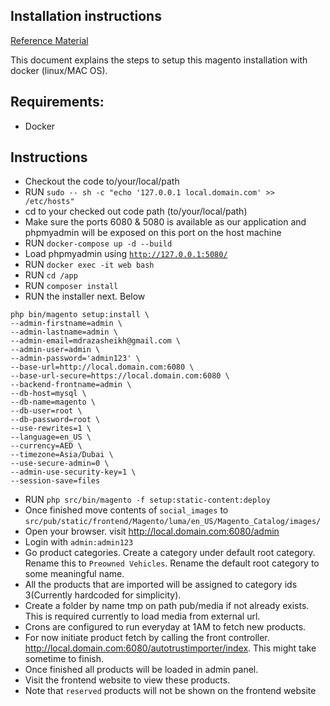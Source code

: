 ## Installation instructions
[Reference Material](https://www.magemodule.com/all-things-magento/magento-2-tutorials/docker-magento-2-development/)

This document explains the steps to setup this magento installation with docker (linux/MAC OS).

## Requirements:
* Docker

## Instructions
* Checkout the code to/your/local/path
* RUN <code>sudo -- sh -c "echo '127.0.0.1 local.domain.com' >> /etc/hosts"</code>
* cd to your checked out code path (to/your/local/path)
* Make sure the ports 6080 & 5080 is available as our application and phpmyadmin will be exposed on this port on the host machine
* RUN <code>docker-compose up -d --build</code>
* Load phpmyadmin using <code>http://127.0.0.1:5080/</code>
* RUN <code>docker exec -it web bash</code>
* RUN <code>cd /app</code>
* RUN <code>composer install</code>
* RUN the installer next. Below
```
php bin/magento setup:install \
--admin-firstname=admin \
--admin-lastname=admin \
--admin-email=mdrazasheikh@gmail.com \
--admin-user=admin \
--admin-password='admin123' \
--base-url=http://local.domain.com:6080 \
--base-url-secure=https://local.domain.com:6080 \
--backend-frontname=admin \
--db-host=mysql \
--db-name=magento \
--db-user=root \
--db-password=root \
--use-rewrites=1 \
--language=en_US \
--currency=AED \
--timezone=Asia/Dubai \
--use-secure-admin=0 \
--admin-use-security-key=1 \
--session-save=files
```
* RUN `php src/bin/magento -f setup:static-content:deploy`
* Once finished move contents of `social_images` to `src/pub/static/frontend/Magento/luma/en_US/Magento_Catalog/images/`
* Open your browser. visit http://local.domain.com:6080/admin
* Login with `admin:admin123`
* Go product categories. Create a category under default root category. Rename this to `Preowned Vehicles`. Rename the default root category to some meaningful name.
* All the products that are imported will be assigned to category ids 3(Currently hardcoded for simplicity).
* Create a folder by name tmp on path pub/media if not already exists. This is required currently to load media from external url.
* Crons are configured to run everyday at 1AM to fetch new products.
* For now initiate product fetch by calling the front controller. http://local.domain.com:6080/autotrustimporter/index. This might take sometime to finish.
* Once finished all products will be loaded in admin panel.
* Visit the frontend website to view these products.
* Note that `reserved` products will not be shown on the frontend website
